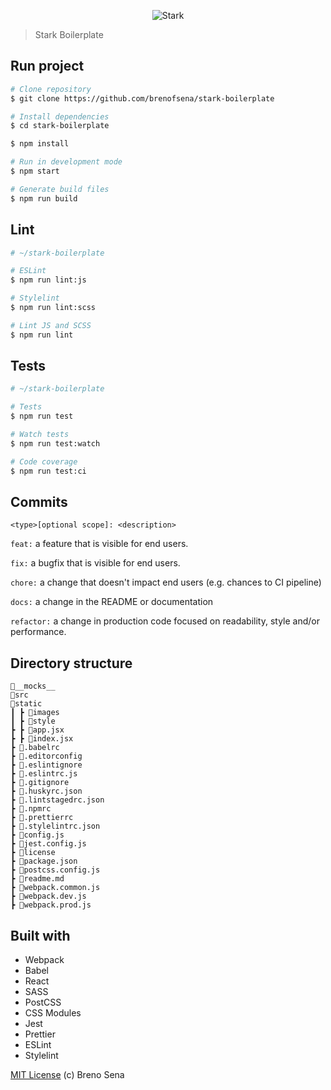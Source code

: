 <p align="center">
  <img src="https://raw.githubusercontent.com/brenofsena/stark-boilerplate/master/src/images/stark.png" alt="Stark">
</p>

> Stark Boilerplate

## Run project

```sh
# Clone repository
$ git clone https://github.com/brenofsena/stark-boilerplate

# Install dependencies
$ cd stark-boilerplate

$ npm install

# Run in development mode
$ npm start

# Generate build files
$ npm run build
```

## Lint

```sh
# ~/stark-boilerplate

# ESLint
$ npm run lint:js

# Stylelint
$ npm run lint:scss

# Lint JS and SCSS
$ npm run lint
```

## Tests

```sh
# ~/stark-boilerplate

# Tests
$ npm run test

# Watch tests
$ npm run test:watch

# Code coverage
$ npm run test:ci
```

## Commits

`<type>[optional scope]: <description>`

`feat:` a feature that is visible for end users.

`fix:` a bugfix that is visible for end users.

`chore:` a change that doesn't impact end users (e.g. chances to CI pipeline)

`docs:` a change in the README or documentation

`refactor:` a change in production code focused on readability, style and/or performance.

## Directory structure

```
📂__mocks__
📂src
📂static
┃ ┣ 📂images
┃ ┣ 📂style
┣ ┣ 📜app.jsx
┣ ┣ 📜index.jsx
┣ 📜.babelrc
┣ 📜.editorconfig
┣ 📜.eslintignore
┣ 📜.eslintrc.js
┣ 📜.gitignore
┣ 📜.huskyrc.json
┣ 📜.lintstagedrc.json
┣ 📜.npmrc
┣ 📜.prettierrc
┣ 📜.stylelintrc.json
┣ 📜config.js
┣ 📜jest.config.js
┣ 📜license
┣ 📜package.json
┣ 📜postcss.config.js
┣ 📜readme.md
┣ 📜webpack.common.js
┣ 📜webpack.dev.js
┣ 📜webpack.prod.js
```

## Built with

- Webpack
- Babel
- React
- SASS
- PostCSS
- CSS Modules
- Jest
- Prettier
- ESLint
- Stylelint

[MIT License](./license) (c) Breno Sena
